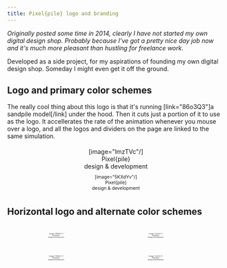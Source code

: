 ```yaml
---
title: Pixel{pile} logo and branding
---
```


*Originally posted some time in 2014, clearly I have not started my own digital design shop. Probably because I've got a pretty nice day job now and it's much more pleasant than hustling for freelance work.*

<p>Developed as a side project, for my aspirations of founding my own digital design shop. Someday I might even get it off the ground.</p>

<h2>Logo and primary color schemes</h2>

The really cool thing about this logo is that it's running [link="86o3Q3"]a sandpile model[/link] under the hood. Then it cuts just a portion of it to use as the logo. It accellerates the rate of the animation whenever you mouse over a logo, and all the logos and dividers on the page are linked to the same simulation.

<div class="pixelpile-color-1 pixelpile-dark" style="text-align:center;padding:5px;">
    <div class="pixelpile-lockup">
        <div class="pixelpile-logo">[image="lmzTVc"/]</div>
        <div class="pixelpile-logotype">
            <div class="pixelpile-logotype-primary">Pixel{<span class="pixelpile-logotype-pile">pile</span>}</div>
            <div class="pixelpile-logotype-secondary">design &amp; development</div>
        </div>
    </div>
</div>
<div class="pixelpile-background-accent"></div>
<div class="pixelpile-color-1" style="text-align:center;padding:5px;">
    <div class="pixelpile-lockup" style="font-size:0.75em;">
        <div class="pixelpile-logo">[image="5KXdYv"/]</div>
        <div class="pixelpile-logotype">
            <div class="pixelpile-logotype-primary">Pixel{<span class="pixelpile-logotype-pile">pile</span>}</div>
            <div class="pixelpile-logotype-secondary">design &amp; development</div>
        </div>
    </div>
</div>

<h2>Horizontal logo and alternate color schemes</h2>
<div class="pixelpile-color-2" style="padding:20px 0;width:45%;display:inline-block;text-align:center;">
    <div class="pixelpile-lockup pixelpile-lockup-horizontal" style="font-size:0.25em;">
        <div class="pixelpile-logo">[image="5KXdYv"/]</div>
        <div class="pixelpile-logotype">
            <div class="pixelpile-logotype-primary">Pixel{<span class="pixelpile-logotype-pile">pile</span>}</div>
            <div class="pixelpile-logotype-secondary">design &amp; development</div>
        </div>
    </div>
</div>
<div class="pixelpile-color-2 pixelpile-dark" style="padding:20px 0;width:45%;display:inline-block;text-align:center;">
    <div class="pixelpile-lockup pixelpile-lockup-horizontal" style="font-size:0.25em;">
        <div class="pixelpile-logo">[image="lmzTVc"/]</div>
        <div class="pixelpile-logotype">
            <div class="pixelpile-logotype-primary">Pixel{<span class="pixelpile-logotype-pile">pile</span>}</div>
            <div class="pixelpile-logotype-secondary">design &amp; development</div>
        </div>
    </div>
</div>
<div class="pixelpile-color-3" style="padding:20px 0;width:45%;display:inline-block;text-align:center;">
    <div class="pixelpile-lockup pixelpile-lockup-horizontal" style="font-size:0.25em;">
        <div class="pixelpile-logo">[image="5KXdYv"/]</div>
        <div class="pixelpile-logotype">
            <div class="pixelpile-logotype-primary">Pixel{<span class="pixelpile-logotype-pile">pile</span>}</div>
            <div class="pixelpile-logotype-secondary">design &amp; development</div>
        </div>
    </div>
</div>
<div class="pixelpile-color-3 pixelpile-dark" style="padding:20px 0;width:45%;display:inline-block;text-align:center;">
    <div class="pixelpile-lockup pixelpile-lockup-horizontal" style="font-size:0.25em;">
        <div class="pixelpile-logo">[image="lmzTVc"/]</div>
        <div class="pixelpile-logotype">
            <div class="pixelpile-logotype-primary">Pixel{<span class="pixelpile-logotype-pile">pile</span>}</div>
            <div class="pixelpile-logotype-secondary">design &amp; development</div>
        </div>
    </div>
</div>

<script src="/assets/2022/sandpile/sandpile-model.js"></script>
<script src="/assets/2014/pixelpile/jquery.js"></script>
<script src="/assets/2014/pixelpile/pixelpile-logo.js"></script>
<link rel="stylesheet" href="/assets/2014/pixelpile/pixelpile-logo.css" />
